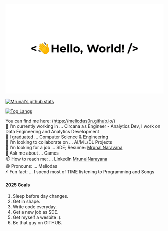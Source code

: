 ![](greetings.gif)

[![Mrunal's github stats](https://github-readme-stats.vercel.app/api?username=meliodas0n)](https://github.com/meliodas0n/github-readme-stats)

[![Top Langs](https://github-readme-stats.vercel.app/api/top-langs/?username=meliodas0n)](https://github.com/meliodas0n/github-readme-stats)
<!-- 
##### Spotify Playing 🎧
[![Spotify](https://vercel.com/meliodas0n/novatorem/6kzg52s49.vercel.app/api/spotify)](https://open.spotify.com/user/wq0ntmkyqs2um9a5ow4j10nq2) -->

You can find me here: (https://meliodas0n.github.io/) \
🔭 I’m currently working in ... Circana as Engineer - Analytics Dev, I work on Data Engineering and Analytics Development\
🌱 I graduated ... Computer Science & Engineering\
👯 I’m looking to collaborate on ... AI/ML/DL Projects\
🤔 I’m looking for a job ... SDE; Resume: [Mrunal Narayana](MrunalNarayana.pdf)\
💬 Ask me about ... Games\
📫 How to reach me: ... LinkedIn [MrunalNarayana](https://www.linkedin.com/in/mrunalnarayana/)\
😄 Pronouns: ... Meliodas\
⚡ Fun fact: ... I spend most of TIME listening to Programming and Songs

#### 2025 Goals

1. Sleep before day changes.
2. Get in shape.
3. Write code everyday.
4. Get a new job as SDE.
5. Get myself a wesbite :).
6. Be that guy on GITHUB.
